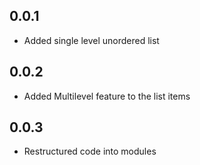## 0.0.1

- Added single level unordered list

## 0.0.2
- Added Multilevel feature to the list items

## 0.0.3
- Restructured code into modules
